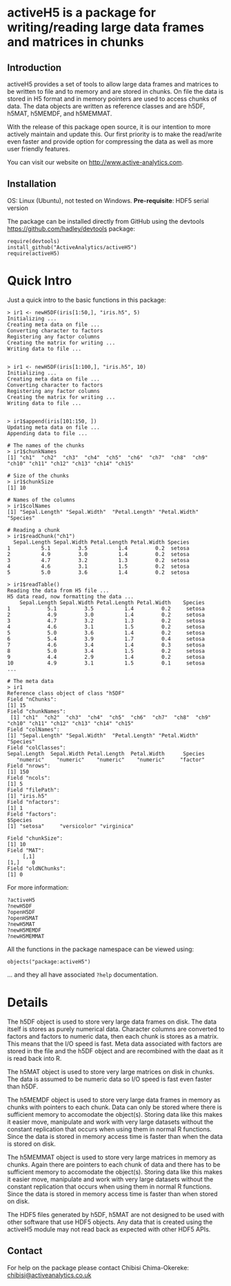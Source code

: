 # activeH5 is a package for writing/reading large data frames and matrices in chunks

## Introduction

activeH5 provides a set of tools to allow large data frames and matrices to be written to file and to memory and are stored in chunks. On file the data is stored in H5 format and in memory pointers are used to access chunks of data. The data objects are written as reference classes and are h5DF, h5MAT, h5MEMDF, and h5MEMMAT.

With the release of this package open source, it is our intention to more actively maintain and update this. Our first priority is to make the read/write even faster and provide option for compressing the data as well as more user friendly features.

You can visit our website on <http://www.active-analytics.com>.

## Installation

OS: Linux (Ubuntu), not tested on Windows.
**Pre-requisite**: HDF5 serial version

The package can be installed directly from GitHub using the devtools <https://github.com/hadley/devtools> package:

```
require(devtools)
install_github("ActiveAnalytics/activeH5")
require(activeH5)
```

# Quick Intro

Just a quick intro to the basic functions in this package:

```
> ir1 <- newH5DF(iris[1:50,], "iris.h5", 5)
Initializing ...
Creating meta data on file ... 
Converting character to factors 
Registering any factor columns 
Creating the matrix for writing ... 
Writing data to file ... 


> ir1 <- newH5DF(iris[1:100,], "iris.h5", 10)
Initializing ...
Creating meta data on file ... 
Converting character to factors 
Registering any factor columns 
Creating the matrix for writing ... 
Writing data to file ... 


> ir1$append(iris[101:150, ])
Updating meta data on file ... 
Appending data to file ... 

# The names of the chunks
> ir1$chunkNames
[1] "ch1"  "ch2"  "ch3"  "ch4"  "ch5"  "ch6"  "ch7"  "ch8"  "ch9"  "ch10" "ch11" "ch12" "ch13" "ch14" "ch15"

# Size of the chunks
> ir1$chunkSize
[1] 10

# Names of the columns
> ir1$colNames
[1] "Sepal.Length" "Sepal.Width"  "Petal.Length" "Petal.Width"  "Species"

# Reading a chunk
> ir1$readChunk("ch1")
  Sepal.Length Sepal.Width Petal.Length Petal.Width Species
1          5.1         3.5          1.4         0.2  setosa
2          4.9         3.0          1.4         0.2  setosa
3          4.7         3.2          1.3         0.2  setosa
4          4.6         3.1          1.5         0.2  setosa
5          5.0         3.6          1.4         0.2  setosa

> ir1$readTable()
Reading the data from H5 file ... 
H5 data read, now formatting the data ... 
    Sepal.Length Sepal.Width Petal.Length Petal.Width    Species
1            5.1         3.5          1.4         0.2     setosa
2            4.9         3.0          1.4         0.2     setosa
3            4.7         3.2          1.3         0.2     setosa
4            4.6         3.1          1.5         0.2     setosa
5            5.0         3.6          1.4         0.2     setosa
6            5.4         3.9          1.7         0.4     setosa
7            4.6         3.4          1.4         0.3     setosa
8            5.0         3.4          1.5         0.2     setosa
9            4.4         2.9          1.4         0.2     setosa
10           4.9         3.1          1.5         0.1     setosa
...

# The meta data
> ir1
Reference class object of class "h5DF"
Field "nChunks":
[1] 15
Field "chunkNames":
 [1] "ch1"  "ch2"  "ch3"  "ch4"  "ch5"  "ch6"  "ch7"  "ch8"  "ch9"  "ch10" "ch11" "ch12" "ch13" "ch14" "ch15"
Field "colNames":
[1] "Sepal.Length" "Sepal.Width"  "Petal.Length" "Petal.Width"  "Species"     
Field "colClasses":
Sepal.Length  Sepal.Width Petal.Length  Petal.Width      Species 
   "numeric"    "numeric"    "numeric"    "numeric"     "factor" 
Field "nrows":
[1] 150
Field "ncols":
[1] 5
Field "filePath":
[1] "iris.h5"
Field "nfactors":
[1] 1
Field "factors":
$Species
[1] "setosa"     "versicolor" "virginica" 

Field "chunkSize":
[1] 10
Field "MAT":
     [,1]
[1,]    0
Field "oldNChunks":
[1] 0
```

For more information:

```
?activeH5
?newH5DF
?openH5DF
?openH5MAT
?newH5MAT
?newH5MEMDF
?newH5MEMMAT
```

All the functions in the package namespace can be viewed using:

```
objects("package:activeH5")
```
... and they all have associated `?help` documentation.

# Details

The h5DF object is used to store very large data frames on disk. The data itself is stores as purely numerical data. Character columns are converted to factors and factors to numeric data, then each chunk is stores as a matrix. This means that the I/O speed is fast. Meta data associated with factors are stored in the file and the h5DF object and are recombined with the daat as it is read back into R.

The h5MAT object is used to store very large matrices on disk in chunks. The data is assumed to be numeric data so I/O speed is fast even faster than h5DF.

The h5MEMDF object is used to store very large data frames in memory as chunks with pointers to each chunk. Data can only be stored where there is sufficient memory to accomodate the object(s). Storing data like this makes it easier move, manipulate and work with very large datasets without the constant replication that occurs when using them in normal R functions. Since the data is stored in memory access time is faster than when the data is stored on disk.

The h5MEMMAT object is used to store very large matrices in memory as chunks. Again there are pointers to each chunk of data and there has to be sufficient memory to accomodate the object(s). Storing data like this makes it easier move, manipulate and work with very large datasets without the constant replication that occurs when using them in normal R functions. Since the data is stored in memory access time is faster than when stored on disk.

The HDF5 files generated by h5DF, h5MAT are not designed to be used with other software that use HDF5 objects. Any data that is created using the activeH5 module may not read back as expected with other HDF5 APIs.


## Contact

For help on the package please contact Chibisi Chima-Okereke: chibisi@activeanalytics.co.uk
